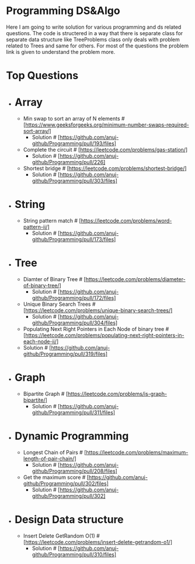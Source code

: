 # Programming DS&Algo

Here I am going to write solution for various programming and ds related questions. The code is structered in a way that there is separate class for separate data structure like TreeProblems class only deals with problem related to Trees and same for others.
For most of the questions the problem link is given to understand the problem more. 

# Top Questions
* # Array
  * Min swap to sort an array of N elements # [https://www.geeksforgeeks.org/minimum-number-swaps-required-sort-array/]
    * Solution # [https://github.com/anuj-github/Programming/pull/193/files]
  * Complete the circuit # [https://leetcode.com/problems/gas-station/]
    * Solution # [https://github.com/anuj-github/Programming/pull/226]
  * Shortest bridge # [https://leetcode.com/problems/shortest-bridge/]
    * Solution # [https://github.com/anuj-github/Programming/pull/303/files]  
* # String
  * String pattern match # [https://leetcode.com/problems/word-pattern-ii/]
    * Solution # [https://github.com/anuj-github/Programming/pull/173/files]
* # Tree
  * Diamter of Binary Tree # [https://leetcode.com/problems/diameter-of-binary-tree/]
    * Solution # [https://github.com/anuj-github/Programming/pull/172/files]
   * Unique Binary Search Trees # [https://leetcode.com/problems/unique-binary-search-trees/]
     * Solution # [https://github.com/anuj-github/Programming/pull/304/files]  
    * Populating Next Right Pointers in Each Node of binary tree # [https://leetcode.com/problems/populating-next-right-pointers-in-each-node-ii/]
     * Solution # [https://github.com/anuj-github/Programming/pull/319/files]    
* # Graph
  * Bipartite Graph # [https://leetcode.com/problems/is-graph-bipartite/]
    * Solution # [https://github.com/anuj-github/Programming/pull/311/files]     
* # Dynamic Programming
  * Longest Chain of Pairs # [https://leetcode.com/problems/maximum-length-of-pair-chain/]
    * Solution # [https://github.com/anuj-github/Programming/pull/208/files]    
  * Get the maximum score # [https://github.com/anuj-github/Programming/pull/302/files]
    * Solution # [https://github.com/anuj-github/Programming/pull/302]
* # Design Data structure
  * Insert Delete GetRandom O(1) # [https://leetcode.com/problems/insert-delete-getrandom-o1/]
    * Solution # [https://github.com/anuj-github/Programming/pull/310/files]    
  
    
